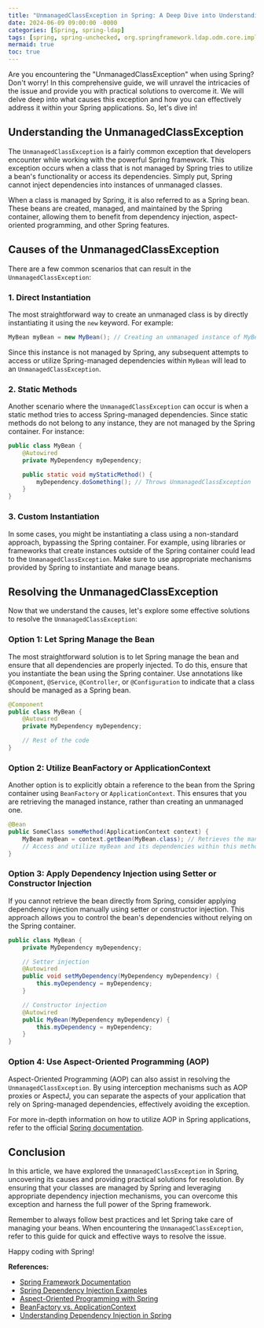 ```yaml
---
title: "UnmanagedClassException in Spring: A Deep Dive into Understanding and Resolving the Issue"
date: 2024-06-09 09:00:00 -0000
categories: [Spring, spring-ldap]
tags: [spring, spring-unchecked, org.springframework.ldap.odm.core.impl]
mermaid: true
toc: true
---
```



Are you encountering the "UnmanagedClassException" when using Spring? Don't worry! In this comprehensive guide, we will unravel the intricacies of the issue and provide you with practical solutions to overcome it. We will delve deep into what causes this exception and how you can effectively address it within your Spring applications. So, let's dive in!

## Understanding the UnmanagedClassException

The `UnmanagedClassException` is a fairly common exception that developers encounter while working with the powerful Spring framework. This exception occurs when a class that is not managed by Spring tries to utilize a bean's functionality or access its dependencies. Simply put, Spring cannot inject dependencies into instances of unmanaged classes.

When a class is managed by Spring, it is also referred to as a Spring bean. These beans are created, managed, and maintained by the Spring container, allowing them to benefit from dependency injection, aspect-oriented programming, and other Spring features.

## Causes of the UnmanagedClassException

There are a few common scenarios that can result in the `UnmanagedClassException`:

### 1. Direct Instantiation

The most straightforward way to create an unmanaged class is by directly instantiating it using the `new` keyword. For example:

```java
MyBean myBean = new MyBean(); // Creating an unmanaged instance of MyBean
```

Since this instance is not managed by Spring, any subsequent attempts to access or utilize Spring-managed dependencies within `MyBean` will lead to an `UnmanagedClassException`.

### 2. Static Methods

Another scenario where the `UnmanagedClassException` can occur is when a static method tries to access Spring-managed dependencies. Since static methods do not belong to any instance, they are not managed by the Spring container. For instance:

```java
public class MyBean {
    @Autowired
    private MyDependency myDependency;

    public static void myStaticMethod() {
        myDependency.doSomething(); // Throws UnmanagedClassException
    }
}
```

### 3. Custom Instantiation

In some cases, you might be instantiating a class using a non-standard approach, bypassing the Spring container. For example, using libraries or frameworks that create instances outside of the Spring container could lead to the `UnmanagedClassException`. Make sure to use appropriate mechanisms provided by Spring to instantiate and manage beans.

## Resolving the UnmanagedClassException

Now that we understand the causes, let's explore some effective solutions to resolve the `UnmanagedClassException`:

### Option 1: Let Spring Manage the Bean

The most straightforward solution is to let Spring manage the bean and ensure that all dependencies are properly injected. To do this, ensure that you instantiate the bean using the Spring container. Use annotations like `@Component`, `@Service`, `@Controller`, or `@Configuration` to indicate that a class should be managed as a Spring bean.

```java
@Component
public class MyBean {
    @Autowired
    private MyDependency myDependency;

    // Rest of the code
}
```

### Option 2: Utilize BeanFactory or ApplicationContext

Another option is to explicitly obtain a reference to the bean from the Spring container using `BeanFactory` or `ApplicationContext`. This ensures that you are retrieving the managed instance, rather than creating an unmanaged one.

```java
@Bean
public SomeClass someMethod(ApplicationContext context) {
    MyBean myBean = context.getBean(MyBean.class); // Retrieves the managed instance
    // Access and utilize myBean and its dependencies within this method
}
```

### Option 3: Apply Dependency Injection using Setter or Constructor Injection

If you cannot retrieve the bean directly from Spring, consider applying dependency injection manually using setter or constructor injection. This approach allows you to control the bean's dependencies without relying on the Spring container.

```java
public class MyBean {
    private MyDependency myDependency;

    // Setter injection
    @Autowired
    public void setMyDependency(MyDependency myDependency) {
        this.myDependency = myDependency;
    }

    // Constructor injection
    @Autowired
    public MyBean(MyDependency myDependency) {
        this.myDependency = myDependency;
    }
}
```

### Option 4: Use Aspect-Oriented Programming (AOP)

Aspect-Oriented Programming (AOP) can also assist in resolving the `UnmanagedClassException`. By using interception mechanisms such as AOP proxies or AspectJ, you can separate the aspects of your application that rely on Spring-managed dependencies, effectively avoiding the exception.

For more in-depth information on how to utilize AOP in Spring applications, refer to the official [Spring documentation](https://docs.spring.io/spring/docs/current/spring-framework-reference/core.html#aop).

## Conclusion

In this article, we have explored the `UnmanagedClassException` in Spring, uncovering its causes and providing practical solutions for resolution. By ensuring that your classes are managed by Spring and leveraging appropriate dependency injection mechanisms, you can overcome this exception and harness the full power of the Spring framework.

Remember to always follow best practices and let Spring take care of managing your beans. When encountering the `UnmanagedClassException`, refer to this guide for quick and effective ways to resolve the issue.

Happy coding with Spring!

**References:**
- [Spring Framework Documentation](https://docs.spring.io/spring/docs/current/spring-framework-reference/index.html)
- [Spring Dependency Injection Examples](https://www.baeldung.com/spring-di)
- [Aspect-Oriented Programming with Spring](https://www.baeldung.com/spring-aop)
- [BeanFactory vs. ApplicationContext](https://www.baeldung.com/spring-beanfactory-vs-applicationcontext)
- [Understanding Dependency Injection in Spring](https://www.baeldung.com/inversion-control-and-dependency-injection-in-spring)